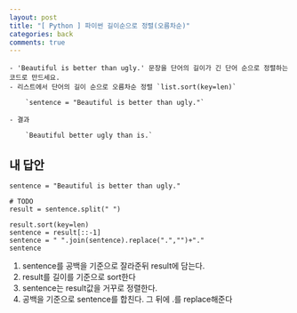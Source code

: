 ```yaml
---
layout: post
title: "[ Python ] 파이썬 길이순으로 정렬(오름차순)"
categories: back
comments: true
---
```


```
- 'Beautiful is better than ugly.' 문장을 단어의 길이가 긴 단어 순으로 정렬하는 코드로 만드세요.
- 리스트에서 단어의 길이 순으로 오름차순 정렬 `list.sort(key=len)`

    `sentence = "Beautiful is better than ugly."`

- 결과

    `Beautiful better ugly than is.`
```

## 내 답안

```
sentence = "Beautiful is better than ugly."

# TODO
result = sentence.split(" ")

result.sort(key=len)
sentence = result[::-1]
sentence = " ".join(sentence).replace(".","")+"."
sentence
```

1. sentence를 공백을 기준으로 잘라준뒤 result에 담는다.
2. result를 길이를 기준으로 sort한다
3. sentence는 result값을 거꾸로 정렬한다.
4. 공백을 기준으로 sentence를 합친다. 그 뒤에 .를 replace해준다
